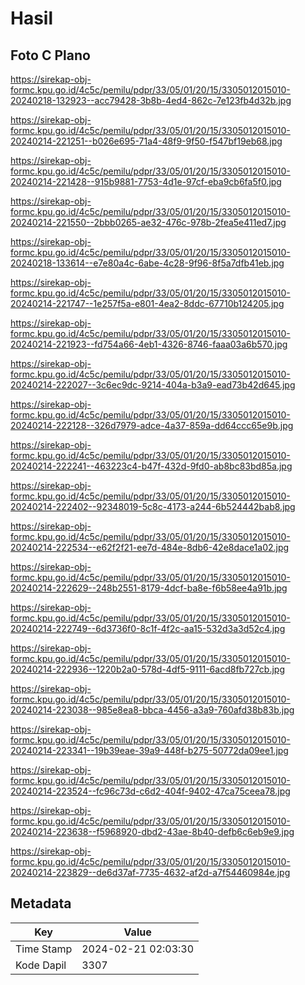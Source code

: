 # Hasil

## Foto C Plano

https://sirekap-obj-formc.kpu.go.id/4c5c/pemilu/pdpr/33/05/01/20/15/3305012015010-20240218-132923--acc79428-3b8b-4ed4-862c-7e123fb4d32b.jpg

https://sirekap-obj-formc.kpu.go.id/4c5c/pemilu/pdpr/33/05/01/20/15/3305012015010-20240214-221251--b026e695-71a4-48f9-9f50-f547bf19eb68.jpg

https://sirekap-obj-formc.kpu.go.id/4c5c/pemilu/pdpr/33/05/01/20/15/3305012015010-20240214-221428--915b9881-7753-4d1e-97cf-eba9cb6fa5f0.jpg

https://sirekap-obj-formc.kpu.go.id/4c5c/pemilu/pdpr/33/05/01/20/15/3305012015010-20240214-221550--2bbb0265-ae32-476c-978b-2fea5e411ed7.jpg

https://sirekap-obj-formc.kpu.go.id/4c5c/pemilu/pdpr/33/05/01/20/15/3305012015010-20240218-133614--e7e80a4c-6abe-4c28-9f96-8f5a7dfb41eb.jpg

https://sirekap-obj-formc.kpu.go.id/4c5c/pemilu/pdpr/33/05/01/20/15/3305012015010-20240214-221747--1e257f5a-e801-4ea2-8ddc-67710b124205.jpg

https://sirekap-obj-formc.kpu.go.id/4c5c/pemilu/pdpr/33/05/01/20/15/3305012015010-20240214-221923--fd754a66-4eb1-4326-8746-faaa03a6b570.jpg

https://sirekap-obj-formc.kpu.go.id/4c5c/pemilu/pdpr/33/05/01/20/15/3305012015010-20240214-222027--3c6ec9dc-9214-404a-b3a9-ead73b42d645.jpg

https://sirekap-obj-formc.kpu.go.id/4c5c/pemilu/pdpr/33/05/01/20/15/3305012015010-20240214-222128--326d7979-adce-4a37-859a-dd64ccc65e9b.jpg

https://sirekap-obj-formc.kpu.go.id/4c5c/pemilu/pdpr/33/05/01/20/15/3305012015010-20240214-222241--463223c4-b47f-432d-9fd0-ab8bc83bd85a.jpg

https://sirekap-obj-formc.kpu.go.id/4c5c/pemilu/pdpr/33/05/01/20/15/3305012015010-20240214-222402--92348019-5c8c-4173-a244-6b524442bab8.jpg

https://sirekap-obj-formc.kpu.go.id/4c5c/pemilu/pdpr/33/05/01/20/15/3305012015010-20240214-222534--e62f2f21-ee7d-484e-8db6-42e8dace1a02.jpg

https://sirekap-obj-formc.kpu.go.id/4c5c/pemilu/pdpr/33/05/01/20/15/3305012015010-20240214-222629--248b2551-8179-4dcf-ba8e-f6b58ee4a91b.jpg

https://sirekap-obj-formc.kpu.go.id/4c5c/pemilu/pdpr/33/05/01/20/15/3305012015010-20240214-222749--6d3736f0-8c1f-4f2c-aa15-532d3a3d52c4.jpg

https://sirekap-obj-formc.kpu.go.id/4c5c/pemilu/pdpr/33/05/01/20/15/3305012015010-20240214-222936--1220b2a0-578d-4df5-9111-6acd8fb727cb.jpg

https://sirekap-obj-formc.kpu.go.id/4c5c/pemilu/pdpr/33/05/01/20/15/3305012015010-20240214-223038--985e8ea8-bbca-4456-a3a9-760afd38b83b.jpg

https://sirekap-obj-formc.kpu.go.id/4c5c/pemilu/pdpr/33/05/01/20/15/3305012015010-20240214-223341--19b39eae-39a9-448f-b275-50772da09ee1.jpg

https://sirekap-obj-formc.kpu.go.id/4c5c/pemilu/pdpr/33/05/01/20/15/3305012015010-20240214-223524--fc96c73d-c6d2-404f-9402-47ca75ceea78.jpg

https://sirekap-obj-formc.kpu.go.id/4c5c/pemilu/pdpr/33/05/01/20/15/3305012015010-20240214-223638--f5968920-dbd2-43ae-8b40-defb6c6eb9e9.jpg

https://sirekap-obj-formc.kpu.go.id/4c5c/pemilu/pdpr/33/05/01/20/15/3305012015010-20240214-223829--de6d37af-7735-4632-af2d-a7f54460984e.jpg


## Metadata

| Key        | Value               |
| ---------- | ------------------- |
| Time Stamp | 2024-02-21 02:03:30 |
| Kode Dapil | 3307                |



